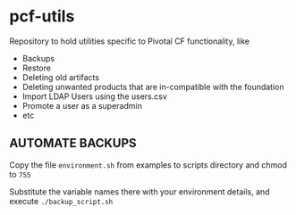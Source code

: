 pcf-utils
=========
Repository to hold utilities specific to Pivotal CF functionality, like

* Backups
* Restore
* Deleting old artifacts
* Deleting unwanted products that are in-compatible with the foundation
* Import LDAP Users using the users.csv
* Promote a user as a superadmin
* etc


## AUTOMATE BACKUPS
Copy the file `environment.sh` from examples to scripts directory and chmod to `755`

Substitute the variable names there with your environment details, and execute `./backup_script.sh`
